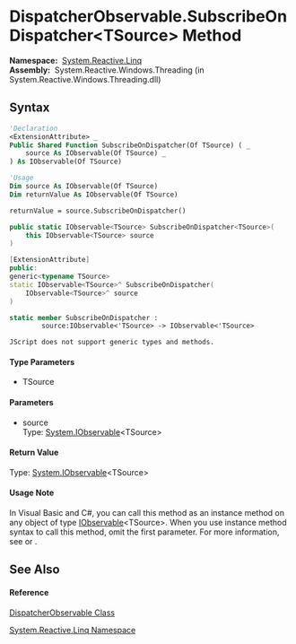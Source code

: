 # DispatcherObservable.SubscribeOnDispatcher\<TSource\> Method

**Namespace:**  [System.Reactive.Linq](System.Reactive.Linq\System.Reactive.Linq.md)  
**Assembly:**  System.Reactive.Windows.Threading (in System.Reactive.Windows.Threading.dll)

## Syntax

```vb
'Declaration
<ExtensionAttribute> _
Public Shared Function SubscribeOnDispatcher(Of TSource) ( _
    source As IObservable(Of TSource) _
) As IObservable(Of TSource)
```

```vb
'Usage
Dim source As IObservable(Of TSource)
Dim returnValue As IObservable(Of TSource)

returnValue = source.SubscribeOnDispatcher()
```

```csharp
public static IObservable<TSource> SubscribeOnDispatcher<TSource>(
    this IObservable<TSource> source
)
```

```c++
[ExtensionAttribute]
public:
generic<typename TSource>
static IObservable<TSource>^ SubscribeOnDispatcher(
    IObservable<TSource>^ source
)
```

```fsharp
static member SubscribeOnDispatcher : 
        source:IObservable<'TSource> -> IObservable<'TSource> 
```

```jscript
JScript does not support generic types and methods.
```

#### Type Parameters

- TSource

#### Parameters

- source  
  Type: [System.IObservable](https://msdn.microsoft.com/en-us/library/Dd990377)\<TSource\>

#### Return Value

Type: [System.IObservable](https://msdn.microsoft.com/en-us/library/Dd990377)\<TSource\>

#### Usage Note

In Visual Basic and C\#, you can call this method as an instance method on any object of type [IObservable](https://msdn.microsoft.com/en-us/library/Dd990377)\<TSource\>. When you use instance method syntax to call this method, omit the first parameter. For more information, see [](https://msdn.microsoft.com/en-us/library/Bb384936) or [](https://msdn.microsoft.com/en-us/library/Bb383977).

## See Also

#### Reference

[DispatcherObservable Class](DispatcherObservable\DispatcherObservable.md)

[System.Reactive.Linq Namespace](System.Reactive.Linq\System.Reactive.Linq.md)
